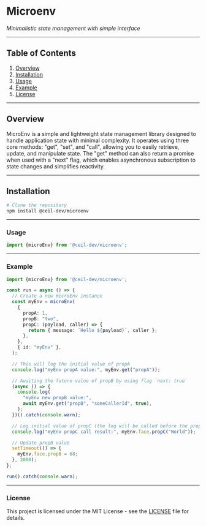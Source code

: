 # Microenv

_Minimalistic state management with simple interface_

---

## Table of Contents

1. [Overview](#overview)
2. [Installation](#installation)
3. [Usage](#usage)
4. [Example](#example)
5. [License](#license)

---

## Overview

MicroEnv is a simple and lightweight state management library designed to handle application state with minimal complexity. It operates using three core methods: "get", "set", and "call", allowing you to easily retrieve, update, and manipulate state. The "get" method can also return a promise when used with a "next" flag, which enables asynchronous subscription to state changes and simplifies reactivity.

---

## Installation

```bash
# Clone the repository
npm install @ceil-dev/microenv
```

---

### Usage

```javascript
import {microEnv} from '@ceil-dev/microenv';
```

---

### Example

```typescript
import {microEnv} from '@ceil-dev/microenv';

const run = async () => {
  // Create a new microEnv instance
  const myEnv = microEnv(
    {
      propA: 1,
      propB: "two",
      propC: (payload, caller) => {
        return { message: `Hello ${payload}`, caller };
      },
    },
    { id: "myEnv" },
  );

  // This will log the initial value of propA
  console.log("myEnv propA value:", myEnv.get("propA"));

  // Awaiting the future value of propB by using flag `next: true`
  (async () => {
    console.log(
      "myEnv new propB value:",
      await myEnv.get("propB", "someCallerId", true),
    );
  })().catch(console.warn);

  // Log initial value of propC (the log will be called before the propB value)
  console.log("myEnv propC call result:", myEnv.face.propC("World"));

  // Update propB value
  setTimeout(() => {
    myEnv.face.propB = 68;
  }, 2000);
};

run().catch(console.warn);
```

---

### License

This project is licensed under the MIT License - see the [LICENSE](LICENSE) file for details.
